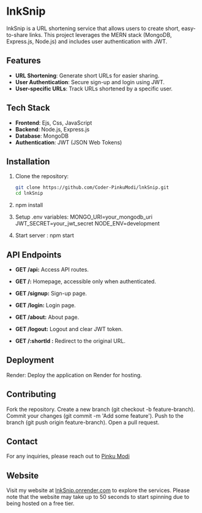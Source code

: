 # lnkSnip

lnkSnip is a URL shortening service that allows users to create short, easy-to-share links. This project leverages the MERN stack (MongoDB, Express.js, Node.js) and includes user authentication with JWT.

## Features

- **URL Shortening**: Generate short URLs for easier sharing.
- **User Authentication**: Secure sign-up and login using JWT.
- **User-specific URLs**: Track URLs shortened by a specific user.

## Tech Stack

- **Frontend**: Ejs, Css, JavaScript
- **Backend**: Node.js, Express.js
- **Database**: MongoDB
- **Authentication**: JWT (JSON Web Tokens)

## Installation

1. Clone the repository:

   ```bash
   git clone https://github.com/Coder-PinkuModi/lnkSnip.git
   cd lnkSnip

   ```

2. npm install

3. Setup .env variables:
   MONGO_URI=your_mongodb_uri
   JWT_SECRET=your_jwt_secret
   NODE_ENV=development

4. Start server :
   npm start

## API Endpoints

- **GET /api:** Access API routes.

- **GET /:** Homepage, accessible only when authenticated.

- **GET /signup:** Sign-up page.

- **GET /login:** Login page.

- **GET /about:** About page.

- **GET /logout:** Logout and clear JWT token.

- **GET /:shortId :** Redirect to the original URL.

## Deployment

Render: Deploy the application on Render for hosting.

## Contributing

Fork the repository.
Create a new branch (git checkout -b feature-branch).
Commit your changes (git commit -m 'Add some feature').
Push to the branch (git push origin feature-branch).
Open a pull request.

## Contact

For any inquiries, please reach out to [Pinku Modi](mailto:codemines8@gmail.com)


## Website
 Visit my website at [lnkSnip.onrender.com](https://lnkSnip.onrender.com) to explore the services. Please note that the website may take up to 50 seconds to start spinning due to being hosted on a free tier.